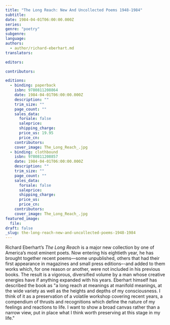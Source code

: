 ```yaml
---
title: "The Long Reach: New And Uncollected Poems 1948-1984"
subtitle:
date: 1984-04-01T06:00:00.000Z
series:
genre: "poetry"
subgenre:
language:
authors:
  - author/richard-eberhart.md
translators:

editors:

contributors:

editions:
  - binding: paperback
    isbn: 9780811208864
    date: 1984-04-01T06:00:00.000Z
    description: ""
    trim_size: ""
    page_count: ""
    sales_data:
      forsale: false
      saleprice:
      shipping_charge:
      price_us: 19.95
      price_cn:
    contributors:
    cover_image: The_Long_Reach_.jpg
  - binding: clothbound
    isbn: 9780811208857
    date: 1984-04-01T06:00:00.000Z
    description: ""
    trim_size: ""
    page_count: ""
    sales_data:
      forsale: false
      saleprice:
      shipping_charge:
      price_us:
      price_cn:
    contributors:
    cover_image: The_Long_Reach_.jpg
featured_image:
  file:
draft: false
_slug: the-long-reach-new-and-uncollected-poems-1948-1984
---
```


Richard Eberhart’s _The Long Reach_ is a major new collection by one of America’s most eminent poets. Now entering his eightieth year, he has brought together recent poems––some unpublished, others that had their first appearance in magazines and small press editions–-and added to them works which, for one reason or another, were not included in his previous books. The result is a vigorous, diversified volume by a man whose creative energies have if anything expanded with his years. Eberhart himself has described the book as "a long reach at meanings at manifold meanings, at the wide variety as well as the heights and depths of my consciousness. I think of it as a preservation of a volatile workshop covering recent years, a compendium of thrusts and recognitions which define the nature of my feelings and reactions to life. I want to show a broad canvas rather than a narrow view, put in place what I think worth preserving at this stage in my life."

